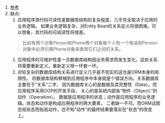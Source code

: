 1. [参考](https://blog.csdn.net/chenbaowen2002/article/details/6708891)    
  1. 缺点:  
      1. 应用程序源代码可读性差数据库结构的复杂程度，几乎完全取决于应用的业务逻辑。
      如果业务逻辑复杂，对Entity Bean的关系定义将很困难。可以想象，其代码的可阅读性将很差。   
      > 比如有两个对象Person和Phone两个对象每个人有一个电话则Persion对象中必须引用Phone对象来表现它们之间的关系。    
      1. 应用程序的可维护性差一旦数据库结构因业务需求而发生变化，这些关系将需要重新定义。重新定义呀一环套一环。    
      1. 对较复杂的数据库结构关系进行定义几乎是不现实的这也是ORM本身的局限性。
      将数据库结构移植到应用程序中本身就是个错误方向。关系数据库主要在于“关系”二字，
      因为数据库关心的是数据及其完整性（Data）。而应用程序采用OOP的开发手段，
      关心的是系统内部各“物件（Object）”的动作（Operation）。
      数据是应用程序的状态；动作是应用程序的业务逻辑。状态和动作是构成应用程序的两大要素，
      二者缺一不可。而ORM试图忽视状态而抬高动作，岂不知“动作”的最终结果要落实在“状态”的改变上。   
      
